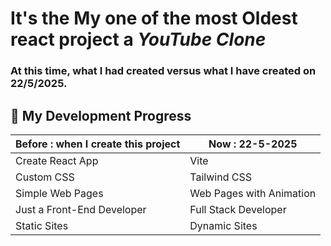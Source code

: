 <h1>It's the My one of the most Oldest react project a <i>YouTube Clone</i></h1>
<h3>At this time, what I had created versus what I have created on 22/5/2025.</h3>

## 🚀 My Development Progress

| Before : when I create this project                      | Now : 22-5-2025                        |
|----------------------------|-----------------------------|
| Create React App           | Vite                        |
| Custom CSS                 | Tailwind CSS                |
| Simple Web Pages           | Web Pages with Animation    |
| Just a Front-End Developer | Full Stack Developer        |
| Static Sites               | Dynamic Sites               |




<h1>